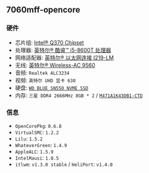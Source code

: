 ## 7060mff-opencore


### 硬件

* 芯片组: [Intel® Q370 Chipset](https://ark.intel.com/content/www/cn/zh/ark/products/133282/intel-q370-chipset.html)
* 处理器: [英特尔® 酷睿™ i5-8600T 处理器](https://ark.intel.com/content/www/cn/zh/ark/products/129938/intel-core-i5-8600t-processor-9m-cache-up-to-3-70-ghz.html)
* 网络适配器: [英特尔® 以太网连接 I219-LM](https://ark.intel.com/content/www/cn/zh/ark/products/82185/intel-ethernet-connection-i219-lm.html)
* 无线: [英特尔® Wireless-AC 9560](https://ark.intel.com/content/www/cn/zh/ark/products/99446/intel-wireless-ac-9560.html)
* 音频: `Realtek ALC3234`
* 视频: `英特尔 UHD 显卡 630`
* 硬盘: [`WD BLUE SN550 NVME SSD`](https://support-cn.wd.com/app/products/product-detail/p/1555)
* 内存: `三星 DDR4 2666MHz 8GB * 2` / [`M471A1K43DB1-CTD`](https://www.samsung.com/semiconductor/cn/dram/module/M471A1K43DB1-CTD/)


### 信息

* `OpenCorePkg`: `0.6.8`
* `VirtualSMC`: `1.2.2`
* `Lilu`: `1.5.2`
* `WhateverGreen`: `1.4.9`
* `AppleALC`: `1.5.9`
* `IntelMausi`: `1.0.5`
* `itlwm`: `v1.3.0 stable` / `HeliPort`: `v1.4.0`
